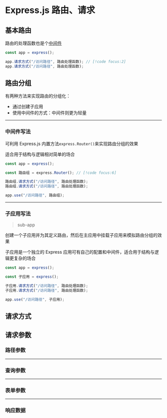 # Express.js 路由、请求

## 基本路由

路由的处理函数也是个[中间件](./middleware.md)

```ts
const app = express();

app.请求方式("/访问路径", 路由处理函数); // [!code focus:2]
app.请求方式("/访问路径", 路由处理函数);
```

## 路由分组

有两种方法来实现路由的分组化：

- 通过创建子应用
- 使用中间件的方式：中间件则更为轻量

---

### 中间件写法

可利用 Express.js 内置方法`express.Router()`来实现路由分组的效果

适合用于结构与逻辑相对简单的场合

```ts
const app = express();

const 路由组 = express.Router(); // [!code focus:6]

路由组.请求方式("/访问路径", 路由处理函数);
路由组.请求方式("/访问路径", 路由处理函数);

app.use("/访问路径", 路由组);
```

---

### 子应用写法

> sub-app

创建一个子应用并为其定义路由，然后在主应用中挂载子应用来模拟路由分组的效果

子应用是一个独立的 Express 应用可有自己的配置和中间件，适合用于结构与逻辑更复杂的场合

```ts
const app = express();

const 子应用 = express();

子应用.请求方式("/访问路径", 路由处理函数);
子应用.请求方式("/访问路径", 路由处理函数);

app.use("/访问路径", 子应用);
```

## 请求方式

## 请求参数

### 路径参数

---

### 查询参数

---

### 表单参数

---

### 响应数据
